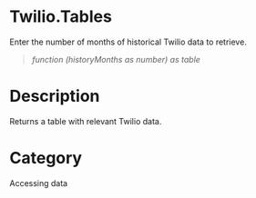 ﻿# Twilio.Tables
Enter the number of months of historical Twilio data to retrieve.
> _function (historyMonths as number) as table_
# Description 
Returns a table with relevant Twilio data.
# Category 
Accessing data

